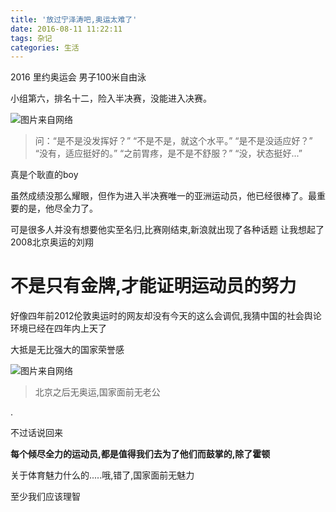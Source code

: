 ```yaml
---
title: '放过宁泽涛吧,奥运太难了'
date: 2016-08-11 11:22:11
tags: 杂记
categories: 生活
---
```


2016 里约奥运会
男子100米自由泳

小组第六，排名十二，险入半决赛，没能进入决赛。

<!-- more -->

![图片来自网络](http://o7b4rtbje.bkt.clouddn.com/1973227-990c14dbf97247a5.jpg)

>问：“是不是没发挥好？”
>“不是不是，就这个水平。”
>“是不是没适应好？”
>“没有，适应挺好的。”
>“之前胃疼，是不是不舒服？”
>“没，状态挺好...”
>

真是个耿直的boy

虽然成绩没那么耀眼，但作为进入半决赛唯一的亚洲运动员，他已经很棒了。最重要的是，他尽全力了。

可是很多人并没有想要他实至名归,比赛刚结束,新浪就出现了各种话题
让我想起了2008北京奥运的刘翔
# 不是只有金牌,才能证明运动员的努力

好像四年前2012伦敦奥运时的网友却没有今天的这么会调侃,我猜中国的社会舆论环境已经在四年内上天了

大抵是无比强大的国家荣誉感

![图片来自网络](http://o7b4rtbje.bkt.clouddn.com/20160809234017678af_550.png)


>北京之后无奥运,国家面前无老公

.

不过话说回来



**每个倾尽全力的运动员,都是值得我们去为了他们而鼓掌的,除了霍顿**



关于体育魅力什么的.....哦,错了,国家面前无魅力

至少我们应该理智
